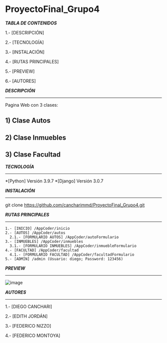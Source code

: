 # ProyectoFinal_Grupo4

**_TABLA DE CONTENIDOS_**

  1.- [DESCRIPCIÓN]
  
  2.- [TECNOLOGÍA]
  
  3.- [INSTALACIÓN]
  
  4.- [RUTAS PRINCIPALES]
  
  5.- [PREVIEW]
  
  6.- [AUTORES]
    
**_DESCRIPCIÓN_**
***
Pagina Web con 3 clases:
  ## 1) Clase Autos 
  ## 2) Clase Inmuebles 
  ## 3) Clase Facultad
  
**_TECNOLOGÍA_**
 ***
  *[Python] Versión 3.9.7
  *[Django] Versión 3.0.7
 
 **_INSTALACIÓN_**
 ***
 git clone https://github.com/cancharimmd/ProyectoFinal_Grupo4.git
 
  **_RUTAS PRINCIPALES_**
  *** 
    1.- [INICIO] /AppCoder/inicio
    2.- [AUTOS] /AppCoder/autos
      2.1.- [FORMULARIO AUTOS] /AppCoder/autoFormulario
    3.- [INMUEBLES] /AppCoder/inmuebles
      3.1.- [FORMULARIO INMUEBLES] /AppCoder/inmuebleFormulario
    4.- [FACULTAD] /AppCoder/facultad
      4.1.- [FORMULARIO FACULTAD] /AppCoder/facultadFormulario
    5.- [ADMIN] /admin (Usuario: diego; Password: 123456)
   
  **_PREVIEW_**
  *** 
  
  ![image](https://user-images.githubusercontent.com/50807727/146293252-cce62a85-58f1-4750-a9bd-e0ccc0a5441c.png)
  
  **_AUTORES_**
  *** 
    
  1.- [DIEGO CANCHARI]
  
  2.- [EDITH JORDÁN]
  
  3.- [FEDERICO NIZZO]
  
  4.- [FEDERICO MONTOYA]
